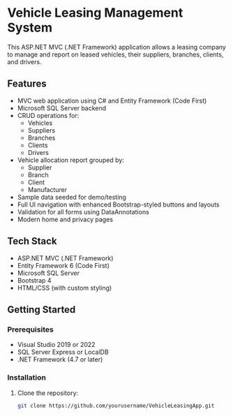 # Vehicle Leasing Management System

This ASP.NET MVC (.NET Framework) application allows a leasing company to manage and report on leased vehicles, their suppliers, branches, clients, and drivers.

## Features

- MVC web application using C# and Entity Framework (Code First)
- Microsoft SQL Server backend
- CRUD operations for:
  - Vehicles
  - Suppliers
  - Branches
  - Clients
  - Drivers
- Vehicle allocation report grouped by:
  - Supplier
  - Branch
  - Client
  - Manufacturer
- Sample data seeded for demo/testing
- Full UI navigation with enhanced Bootstrap-styled buttons and layouts
- Validation for all forms using DataAnnotations
- Modern home and privacy pages

## Tech Stack

- ASP.NET MVC (.NET Framework)
- Entity Framework 6 (Code First)
- Microsoft SQL Server
- Bootstrap 4
- HTML/CSS (with custom styling)

## Getting Started

### Prerequisites

- Visual Studio 2019 or 2022
- SQL Server Express or LocalDB
- .NET Framework (4.7 or later)

### Installation

1. Clone the repository:
   ```bash
   git clone https://github.com/yourusername/VehicleLeasingApp.git
